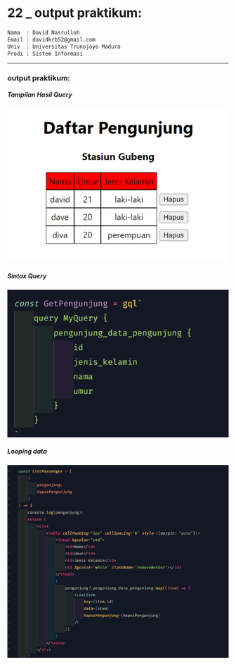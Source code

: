 # 22 \_ output praktikum:

```
Nama  : David Nasrulloh
Email : davidkrb52@gmail.com
Univ  : Universitas Trunojoyo Madura
Prodi : Sistem Informasi
```

---

### output praktikum:

##### Tampilan Hasil Query

![file1](./prak1.png)

##### Sintax Query

![file2](./prak2.png)

##### Looping data

![file3](./prak3.png)
